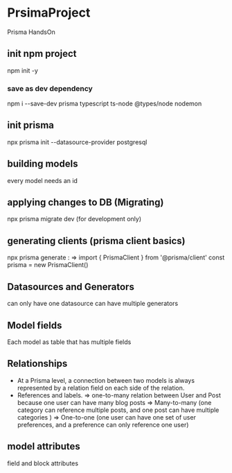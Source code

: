 # PrsimaProject
Prisma HandsOn

## init npm project
npm init -y

### save as dev dependency
npm i --save-dev prisma typescript ts-node @types/node nodemon

## init prisma
npx prisma init --datasource-provider postgresql

## building models 
every model needs an id 

## applying changes to DB (Migrating)
npx prisma migrate dev (for development only)

## generating clients (prisma client basics)
npx prisma generate :
    => import { PrismaClient } from '@prisma/client'
       const prisma = new PrismaClient()

## Datasources and Generators
can only have one datasource 
can have multiple generators 

## Model fields
Each model as table that has multiple fields

## Relationships
- At a Prisma level, a connection between two models is always represented by a relation field on each side of the relation.
- References and labels.
    => one-to-many relation between User and Post because one user can have many blog posts
    => Many-to-many (one category can reference multiple posts, and one post can have multiple categories )
    => One-to-one (one user can have one set of user preferences, and a preference can only reference one user)
## model attributes
field and block attributes